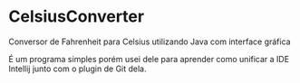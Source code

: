 # CelsiusConverter
 Conversor de Fahrenheit para Celsius utilizando Java com interface gráfica


É um programa simples porém usei dele para aprender como unificar a IDE Intellij junto com o plugin de Git dela.
